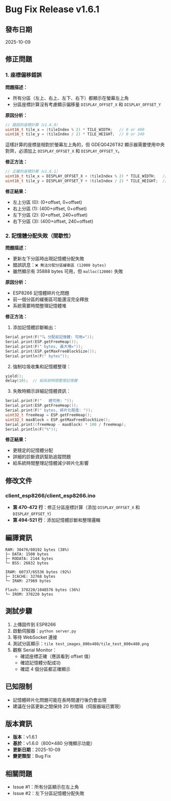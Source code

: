 # Bug Fix Release v1.6.1

## 發布日期
2025-10-09

## 修正問題

### 1. 座標偏移錯誤
**問題描述：**
- 所有分區（左上、右上、左下、右下）都顯示在螢幕左上角
- 分區座標計算沒有考慮顯示偏移量 `DISPLAY_OFFSET_X` 和 `DISPLAY_OFFSET_Y`

**原因分析：**
```cpp
// 錯誤的座標計算（v1.6.0）
uint16_t tile_x = (tileIndex % 2) * TILE_WIDTH;   // 0 or 400
uint16_t tile_y = (tileIndex / 2) * TILE_HEIGHT;  // 0 or 240
```
這樣計算的座標是相對於螢幕左上角的，但 GDEQ0426T82 顯示器需要使用中央對齊，必須加上 `DISPLAY_OFFSET_X` 和 `DISPLAY_OFFSET_Y`。

**修正方法：**
```cpp
// 正確的座標計算（v1.6.1）
uint16_t tile_x = DISPLAY_OFFSET_X + (tileIndex % 2) * TILE_WIDTH;   // 0+offset or 400+offset
uint16_t tile_y = DISPLAY_OFFSET_Y + (tileIndex / 2) * TILE_HEIGHT;  // 0+offset or 240+offset
```

**修正結果：**
- 左上分區 (0): (0+offset, 0+offset)
- 右上分區 (1): (400+offset, 0+offset)
- 左下分區 (2): (0+offset, 240+offset)
- 右下分區 (3): (400+offset, 240+offset)

### 2. 記憶體分配失敗（間歇性）
**問題描述：**
- 更新左下分區時出現記憶體分配失敗
- 錯誤訊息：`❌ 無法分配分區緩衝區 (12000 bytes)`
- 雖然顯示有 35888 bytes 可用，但 `malloc(12000)` 失敗

**原因分析：**
- ESP8266 記憶體碎片化問題
- 前一個分區的緩衝區可能還沒完全釋放
- 系統需要時間整理記憶體堆

**修正方法：**
1. 添加記憶體診斷輸出：
```cpp
Serial.print(F("🔍 分配前記憶體: 可用="));
Serial.print(ESP.getFreeHeap());
Serial.print(F(" bytes, 最大塊="));
Serial.print(ESP.getMaxFreeBlockSize());
Serial.println(F(" bytes"));
```

2. 強制垃圾收集和記憶體整理：
```cpp
yield();
delay(10);  // 給系統時間整理記憶體
```

3. 失敗時顯示詳細記憶體資訊：
```cpp
Serial.print(F("   總可用: "));
Serial.print(ESP.getFreeHeap());
Serial.print(F(" bytes, 碎片化程度: "));
uint32_t freeHeap = ESP.getFreeHeap();
uint32_t maxBlock = ESP.getMaxFreeBlockSize();
Serial.print((freeHeap - maxBlock) * 100 / freeHeap);
Serial.println(F("%"));
```

**修正結果：**
- 更穩定的記憶體分配
- 詳細的診斷資訊幫助追蹤問題
- 給系統時間整理記憶體減少碎片化影響

## 修改文件

### client_esp8266/client_esp8266.ino
- **第 470-472 行**：修正分區座標計算（添加 `DISPLAY_OFFSET_X` 和 `DISPLAY_OFFSET_Y`）
- **第 494-521 行**：添加記憶體診斷和整理邏輯

## 編譯資訊
```
RAM: 30476/80192 bytes (38%)
├─ DATA: 1500 bytes
├─ RODATA: 2144 bytes
└─ BSS: 26832 bytes

IRAM: 60737/65536 bytes (92%)
├─ ICACHE: 32768 bytes
└─ IRAM: 27969 bytes

Flash: 378220/1048576 bytes (36%)
└─ IROM: 378220 bytes
```

## 測試步驟
1. 上傳固件到 ESP8266
2. 啟動伺服器：`python server.py`
3. 等待 WebSocket 連接
4. 測試分區顯示：`tile test_images_800x480/tile_test_800x480.png`
5. 觀察 Serial Monitor：
   - 確認座標正確（應該看到 offset 值）
   - 確認記憶體分配成功
   - 確認 4 個分區都正確顯示

## 已知限制
- 記憶體碎片化問題可能在長時間運行後仍會出現
- 建議在分區更新之間保持 20 秒間隔（伺服器端已實現）

## 版本資訊
- **版本**：v1.6.1
- **基於**：v1.6.0（800×480 分塊顯示功能）
- **更新日期**：2025-10-09
- **變更類型**：Bug Fix

## 相關問題
- Issue #1：所有分區顯示在左上角
- Issue #2：左下分區記憶體分配失敗
